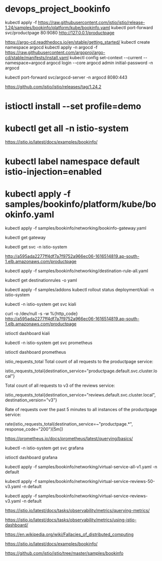 # devops_project_bookinfo


kubectl apply -f https://raw.githubusercontent.com/istio/istio/release-1.24/samples/bookinfo/platform/kube/bookinfo.yaml
kubectl port-forward svc/productpage 80:9080
http://127.0.0.1/productpage

https://argo-cd.readthedocs.io/en/stable/getting_started/
kubectl create namespace argocd
kubectl apply -n argocd -f https://raw.githubusercontent.com/argoproj/argo-cd/stable/manifests/install.yaml
kubectl config set-context --current --namespace=argocd
argocd login --core
argocd admin initial-password -n argocd

kubectl port-forward svc/argocd-server -n argocd 8080:443



https://github.com/istio/istio/releases/tag/1.24.2

# istioctl install --set profile=demo

# kubectl get all -n istio-system

https://istio.io/latest/docs/examples/bookinfo/

# kubectl label namespace default istio-injection=enabled

# kubectl apply -f samples/bookinfo/platform/kube/bookinfo.yaml

kubectl apply -f samples/bookinfo/networking/bookinfo-gateway.yaml

kubectl get gateway

kubectl get svc -n istio-system

http://a595ada2277ff4df7a7f9752a966ec06-1616514819.ap-south-1.elb.amazonaws.com/productpage

kubectl apply -f samples/bookinfo/networking/destination-rule-all.yaml

kubectl get destinationrules -o yaml



kubectl apply -f samples/addons
kubectl rollout status deployment/kiali -n istio-system

kubectl -n istio-system get svc kiali

curl  -o /dev/null  -s -w %{http_code} http://a595ada2277ff4df7a7f9752a966ec06-1616514819.ap-south-1.elb.amazonaws.com/productpage


istioctl dashboard kiali

kubectl -n istio-system get svc prometheus

istioctl dashboard prometheus

istio_requests_total
Total count of all requests to the productpage service:

istio_requests_total{destination_service="productpage.default.svc.cluster.local"}

Total count of all requests to v3 of the reviews service:

istio_requests_total{destination_service="reviews.default.svc.cluster.local", destination_version="v3"}

Rate of requests over the past 5 minutes to all instances of the productpage service:

rate(istio_requests_total{destination_service=~"productpage.*", response_code="200"}[5m])

https://prometheus.io/docs/prometheus/latest/querying/basics/


kubectl -n istio-system get svc grafana

istioctl dashboard grafana





kubectl apply -f samples/bookinfo/networking/virtual-service-all-v1.yaml -n default

kubectl apply -f samples/bookinfo/networking/virtual-service-reviews-50-v3.yaml -n default

kubectl apply -f samples/bookinfo/networking/virtual-service-reviews-v3.yaml -n default





https://istio.io/latest/docs/tasks/observability/metrics/querying-metrics/

https://istio.io/latest/docs/tasks/observability/metrics/using-istio-dashboard/

https://en.wikipedia.org/wiki/Fallacies_of_distributed_computing


https://istio.io/latest/docs/examples/bookinfo/

https://github.com/istio/istio/tree/master/samples/bookinfo



